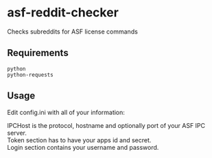 # asf-reddit-checker
Checks subreddits for ASF license commands

## Requirements
`python`  
`python-requests`

## Usage
Edit config.ini with all of your information:

IPCHost is the protocol, hostname and optionally port of your ASF IPC server.  
Token section has to have your apps id and secret.  
Login section contains your username and password.
